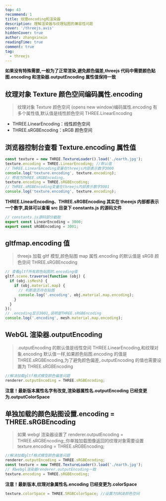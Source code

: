 ```yaml
---
top: 43
recommend: 1
title: 纹理encoding和渲染器
description: 理解渲染器与纹理贴图的兼容性问题
cover: '/threejs.avis'
hiddenCover: true
author: zhangxinxin
readingTime: true
comment: true
tag:
  - threejs
---
```


**如果没有特殊需要,一般为了正常渲染,避免颜色偏差,threejs 代码中需要颜色贴图.encoding 和渲染器.outputEncoding 属性值保持一致**

## 纹理对象 Texture 颜色空间编码属性.encoding

> 纹理对象 Texture 颜色空间 (opens new window)编码属性.encoding 有多个属性值,默认值是线性颜色空间 THREE.LinearEncoding

- THREE.LinearEncoding：线性颜色空间
- THREE.sRGBEncoding：sRGB 颜色空间

## 浏览器控制台查看 Texture.encoding 属性值

```js
const texture = new THREE.TextureLoader().load('./earth.jpg');
texture.encoding = THREE.LinearEncoding; //默认值
// THREE.LinearEncoding变量在threejs内部表示数字3000
console.log('texture.encoding', texture.encoding);
// 修改为THREE.sRGBEncoding，
texture.encoding = THREE.sRGBEncoding;
// THREE.sRGBEncoding变量在threejs内部表示数字3001
console.log('texture.encoding', texture.encoding);
```

**THREE.LinearEncoding、THREE.sRGBEncoding 其实在 theeejs 内部都表示一个数字,具体可以查看 src 目录下 constants.js 的源码文件**

```js
// constants.js源码部分截取
export const LinearEncoding = 3000;
export const sRGBEncoding = 3001;
```

## gltfmap.encoding 值

> threejs 加载 gltf 模型,颜色贴图 map 属性.encoding 的默认值是 sRGB 颜色空间 THREE.sRGBEncoding

```js
// 查看gltf所有颜色贴图的.encoding值
gltf.scene.traverse(function (obj) {
  if (obj.isMesh) {
    if (obj.material.map) {
      // 判断是否存在贴图
      console.log('.encoding', obj.material.map.encoding);
    }
  }
});
// .encoding显示3001,说明是THREE.sRGBEncoding
console.log('.encoding', mesh.material.map.encoding);
```

## WebGL 渲染器.outputEncoding

> .outputEncoding 的默认值是线性空间 THREE.LinearEncoding,和纹理对象.encoding 默认值一样,如果颜色贴图.encoding 的值是 THREE.sRGBEncoding,为了避免颜色偏差,.outputEncoding 的值也需要设置为 THREE.sRGBEncoding

```js
//解决加载gltf格式模型颜色偏差问题
renderer.outputEncoding = THREE.sRGBEncoding;
```

**注意！最新版本属性名字有改变,渲染器属性名.outputEncoding 已经变更为.outputColorSpace**

## 单独加载的颜色贴图设置.encoding = THREE.sRGBEncoding

> 如果 webgl 渲染器设置了 renderer.outputEncoding = THREE.sRGBEncoding;,你单独加载图像返回的纹理对象需要设置 texture.encoding = THREE.sRGBEncoding;

```js
//解决加载gltf格式模型颜色偏差问题
renderer.outputEncoding = THREE.sRGBEncoding;
const texture = new THREE.TextureLoader().load('./earth.jpg');
// 和webgl渲染器renderer.outputEncoding一致
texture.encoding = THREE.sRGBEncoding;
```

**注意！最新版本,纹理对象属性名.encoding 已经变更为.colorSpace**

```js
texture.colorSpace = THREE.SRGBColorSpace; //设置为SRGB颜色空间
```
